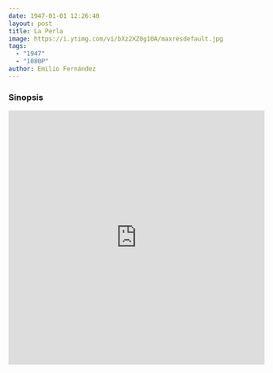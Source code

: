 ```yaml
---
date: 1947-01-01 12:26:40
layout: post
title: La Perla
image: https://i.ytimg.com/vi/bXz2XZ0g10A/maxresdefault.jpg
tags:
  - "1947"
  - "1080P"
author: Emilio Fernández
---
```


### Sinopsis

<iframe width="100%" height="500wh" src="https://www.youtube.com/embed/bXz2XZ0g10A" title="YouTube video player" frameborder="0" allow="accelerometer; autoplay; clipboard-write; encrypted-media; gyroscope; picture-in-picture" allowfullscreen></iframe>